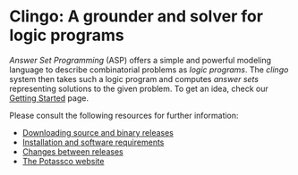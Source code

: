# Clingo: A grounder and solver for logic programs

*Answer Set Programming* (ASP) offers a simple and powerful modeling language
to describe combinatorial problems as *logic programs*.  The *clingo* system
then takes such a logic program and computes *answer sets* representing
solutions to the given problem.  To get an idea, check our [Getting
Started](https://potassco.org/doc/start/) page.

Please consult the following resources for further information:

  - [Downloading source and binary releases](https://github.com/potassco/clingo/releases)
  - [Installation and software requirements](INSTALL.md)
  - [Changes between releases](CHANGES.md)
  - [The Potassco website](https://potassco.org)

